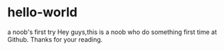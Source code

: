 # hello-world
a noob's first try
Hey guys,this is a noob who do something first time at Github.
Thanks for your reading.
